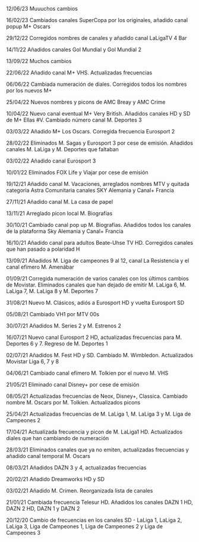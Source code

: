 12/06/23 Muuuchos cambios

16/02/23 Cambiados canales SuperCopa por los originales, añadido canal popup M+ Oscars

29/12/22 Corregidos nombres de canales y añadido canal LaLigaTV 4 Bar

14/11/22 Añadidos canales Gol Mundial y Gol Mundial 2

13/09/22 Muchos cambios

22/06/22 Añadido canal M+ VHS. Actualizadas frecuencias

06/06/22 Cambiada numeración de diales. Corregidos todos los nombres por los nuevos M+

25/04/22 Nuevos nombres y picons de AMC Breay y AMC Crime

10/04/22 Nuevo canal eventual M+ Very British. Añadidos canales HD y SD de M+ Ellas #V. Cambiado número canal M. Deportes 3

03/03/22 Añadido M+ Los Oscars. Corregida frecuencia Eurosport 2

28/02/22 Eliminados M. Sagas y Eurosport 3 por cese de emisión. Añadidos canales M. LaLiga y M. Deportes que faltaban

03/02/22 Añadido canal Eurosport 3

10/01/22 Eliminados FOX Life y Viajar por cese de emisión

19/12/21 Añadido canal M. Vacaciones, arreglados nombres MTV y quitada categoria Astra Comunitaria canales SKY Alemania y Canal+ Francia

27/11/21 Añadido canal M. La casa de papel

13/11/21 Arreglado picon local M. Biografías

30/10/21 Cambiado canal pop up M. Biografías. Añadidos todos los canales de la plataforma Sky Alemania y Canal+ Francia

16/10/21 Añadido canal para adultos Beate-Uhse TV HD. Corregidos canales que han pasado a polaridad H

13/09/21 Añadidos M. Liga de campeones 9 al 12, canal La Resistencia y el canal efímero M. Amenábar

01/09/21 Corregida numeración de varios canales con los últimos cambios de Movistar. Eliminados canales que han dejado de emitir M. LaLiga 6, M. LaLiga 7, M. LaLiga 8 y M. Deportes 7

31/08/21 Nuevo M. Clásicos, adiós a Eurosport HD y vuelta Eurosport SD

05/08/21 Cambiado VH1 por MTV 00s

30/07/21 Añadidos M. Series 2 y M. Estrenos 2

16/07/21 Nuevo canal Eurosport 2 HD, actualizadas frecuencias para M. Deportes 6 y 7. Regreso de M. Deportes 1

02/07/21 Añadidos M. Fest HD y SD. Cambiado M. Wimbledon. Actualizados Movistar Liga 6, 7 y 8

04/06/21 Cambiado canal efímero M. Tolkien por el nuevo M. VHS

21/05/21 Eliminado canal Disney+ por cese de emisión

08/05/21 Actualizadas frecuencias de Neox, Disney+, Classica. Cambiado nombre M. Oscars por M. Tolkien. Actualizados picons

25/04/21 Actualizadas frecuencias de M. LaLiga 1, M. LaLiga 3 y M. Liga de Campeones 2

17/04/21 Actualizada frecuencia y picon de M. LaLiga1 HD. Actualizados diales que han cambiando de numeración

28/03/21 Eliminados canales que ya no emiten, actualizadas frecuencias y añadido canal temporal M. Oscars

08/03/21 Añadidos DAZN 3 y 4, actualizadas frecuencias

20/02/21 Añadido Dreamworks HD y SD

03/02/21 Añadido M. Crimen. Reorganizada lista de canales

21/01/21 Cambiada frecuencia Telesur HD. Añadidos los canales DAZN 1 HD, DAZN 2 HD, DAZN 1 y DAZN 2

20/12/20 Cambio de frecuencias en los canales SD - LaLiga 1, LaLiga 2, LaLiga 3, Liga de Campeones 1, Liga de Campeones 2 y Liga de Campeones 3

